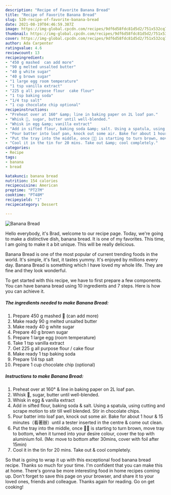 ```yaml
---
description: "Recipe of Favorite Banana Bread"
title: "Recipe of Favorite Banana Bread"
slug: 520-recipe-of-favorite-banana-bread
date: 2021-08-19T04:46:59.387Z
image: https://img-global.cpcdn.com/recipes/9df6d58fdc81d5d2/751x532cq70/banana-bread-recipe-main-photo.jpg
thumbnail: https://img-global.cpcdn.com/recipes/9df6d58fdc81d5d2/751x532cq70/banana-bread-recipe-main-photo.jpg
cover: https://img-global.cpcdn.com/recipes/9df6d58fdc81d5d2/751x532cq70/banana-bread-recipe-main-photo.jpg
author: Ada Carpenter
ratingvalue: 4.6
reviewcount: 13
recipeingredient:
- "450 g mashed  can add more"
- "90 g melted unsalted butter"
- "40 g white sugar"
- "40 g brown sugar"
- "1 large egg room temperature"
- "1 tsp vanilla extract"
- "225 g all purpose flour  cake flour"
- "1 tsp baking soda"
- "1/4 tsp salt"
- "1 cup chocolate chip optional"
recipeinstructions:
- "Preheat over at 160° &amp; line in baking paper on 2L loaf pan."
- "Whisk 🍌, sugar, butter until well-blended."
- "Whisk in egg &amp; vanilla extract"
- "Add in sifted flour, baking soda &amp; salt. Using a spatula, using cutting and scrape motion to stir till well blended. Stir in chocolate chips."
- "Pour batter into loaf pan, knock out some air. Bake for about 1 hour &amp; 15 minutes（看著辦）until a tester inserted in the centre &amp; come out clean."
- "Put the tray into the middle, once 🍌🍞 is starting to turn brown, move tray to bottom, when it turned into your desire colour, cover the top with aluminium foil. (Me: move to bottom after 30mins, cover with foil after 15min)"
- "Cool it in the tin for 20 mins. Take out &amp; cool completely."
categories:
- Recipe
tags:
- banana
- bread

katakunci: banana bread 
nutrition: 154 calories
recipecuisine: American
preptime: "PT27M"
cooktime: "PT48M"
recipeyield: "1"
recipecategory: Dessert

---
```



![Banana Bread](https://img-global.cpcdn.com/recipes/9df6d58fdc81d5d2/751x532cq70/banana-bread-recipe-main-photo.jpg)

Hello everybody, it's Brad, welcome to our recipe page. Today, we're going to make a distinctive dish, banana bread. It is one of my favorites. This time, I am going to make it a bit unique. This will be really delicious.

Banana Bread is one of the most popular of current trending foods in the world. It's simple, it's fast, it tastes yummy. It's enjoyed by millions every day. Banana Bread is something which I have loved my whole life. They are fine and they look wonderful.




To get started with this recipe, we have to first prepare a few components. You can have banana bread using 10 ingredients and 7 steps. Here is how you can achieve it.

<!--inarticleads1-->

##### The ingredients needed to make Banana Bread:

1. Prepare 450 g mashed 🍌 (can add more)
1. Make ready 90 g melted unsalted butter
1. Make ready 40 g white sugar
1. Prepare 40 g brown sugar
1. Prepare 1 large egg (room temperature)
1. Take 1 tsp vanilla extract
1. Get 225 g all purpose flour / cake flour
1. Make ready 1 tsp baking soda
1. Prepare 1/4 tsp salt
1. Prepare 1 cup chocolate chip (optional)




<!--inarticleads2-->

##### Instructions to make Banana Bread:

1. Preheat over at 160° &amp; line in baking paper on 2L loaf pan.
1. Whisk 🍌, sugar, butter until well-blended.
1. Whisk in egg &amp; vanilla extract
1. Add in sifted flour, baking soda &amp; salt. Using a spatula, using cutting and scrape motion to stir till well blended. Stir in chocolate chips.
1. Pour batter into loaf pan, knock out some air. Bake for about 1 hour &amp; 15 minutes（看著辦）until a tester inserted in the centre &amp; come out clean.
1. Put the tray into the middle, once 🍌🍞 is starting to turn brown, move tray to bottom, when it turned into your desire colour, cover the top with aluminium foil. (Me: move to bottom after 30mins, cover with foil after 15min)
1. Cool it in the tin for 20 mins. Take out &amp; cool completely.




So that is going to wrap it up with this exceptional food banana bread recipe. Thanks so much for your time. I'm confident that you can make this at home. There's gonna be more interesting food in home recipes coming up. Don't forget to save this page on your browser, and share it to your loved ones, friends and colleague. Thanks again for reading. Go on get cooking!
